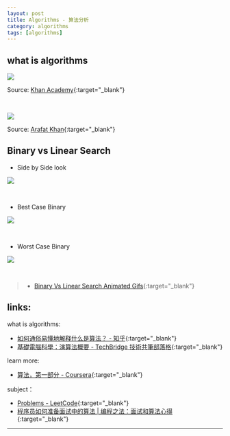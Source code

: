 ```yaml
---
layout: post
title: Algorithms - 算法分析
category: algorithms
tags: [algorithms]
---
```


## what is algorithms

![](http://www.hauchenglee.com/assets/images/algorithms/what-is-algorithms.jpg)

Source: [Khan Academy](https://www.khanacademy.org/computing/computer-science/algorithms/intro-to-algorithms/v/what-are-algorithms){:target="_blank"}

<br>

![](http://www.hauchenglee.com/assets/images/algorithms/algorithms-analysis-data-structures.jpeg)

Source: [Arafat Khan](https://medium.com/@Arafat.){:target="_blank"}

## Binary vs Linear Search

- Side by Side look

![](http://www.hauchenglee.com/assets/images/algorithms/binary-and-linear-search-animations.gif)

<br>

- Best Case Binary

![](http://www.hauchenglee.com/assets/images/algorithms/linear-vs-binary-search-best-case.gif)

<br>

- Worst Case Binary

![](http://www.hauchenglee.com/assets/images/algorithms/linear-vs-binary-search-worst-case.gif)

<br>

> - [Binary Vs Linear Search Animated Gifs](https://www.mathwarehouse.com/programming/gifs/binary-vs-linear-search.php){:target="_blank"}

## links:

what is algorithms:
- [如何通俗易懂地解释什么是算法？ - 知乎](https://www.zhihu.com/question/55136787/answer/298954174){:target="_blank"}
- [基礎電腦科學：演算法概要 - TechBridge 技術共筆部落格](https://blog.techbridge.cc/2019/03/01/computer-science-algorithm-introduction/){:target="_blank"}

learn more:
- [算法，第一部分 - Coursera](https://www.coursera.org/learn/algorithms-part1){:target="_blank"}

subject：
- [Problems - LeetCode](https://leetcode.com/problemset/algorithms/){:target="_blank"}
- [程序员如何准备面试中的算法 \| 编程之法：面试和算法心得](https://wizardforcel.gitbooks.io/the-art-of-programming-by-july/content/00.01.html){:target="_blank"}

---